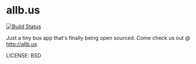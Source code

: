 # allb.us

[![Build Status](https://travis-ci.org/CodeforHawaii/allb.us.svg)](https://travis-ci.org/CodeforHawaii/allb.us)

Just a tiny bus app that's finally being open sourced. Come check us out @ http://allb.us 

LICENSE: BSD

